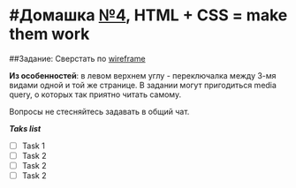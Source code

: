 #Домашка [№4](https://github.com/Zaknafeyn/Ktn-hometask/issues/5), HTML + CSS = make them work
=
##Задание: 
Сверстать по [wireframe](https://moqups.com/sudodoki/KljcOP8V)

**Из особенностей**: в левом верхнем углу - переключалка между 3-мя видами одной и той же странице. 
В задании могут пригодиться media query, о которых так приятно читать самому. 

Вопросы не стесняйтесь задавать в общий чат.

**_Taks list_**

- [ ] Task 1
- [ ] Task 2
- [ ] Task 2
- [ ] Task 2
